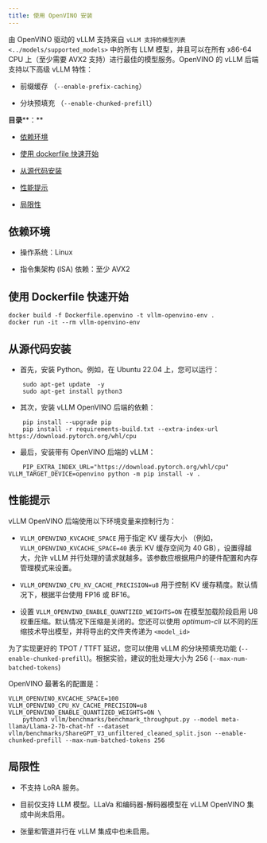 ```yaml
---
title: 使用 OpenVINO 安装
---
```



由 OpenVINO 驱动的 vLLM 支持来自 `vLLM 支持的模型列表 <../models/supported_models>` 中的所有 LLM 模型，并且可以在所有 x86-64 CPU 上（至少需要 AVX2 支持）进行最佳的模型服务。OpenVINO 的 vLLM 后端支持以下高级 vLLM 特性：


* 前缀缓存 （`--enable-prefix-caching`）

* 分块预填充 （`--enable-chunked-prefill`）


**目录****：**

* [依赖环境](#依赖环境)

* [使用 dockerfile 快速开始](#使用-dockerfile-快速开始)

* [从源代码安装](#从源代码安装)

* [性能提示](#性能提示)

* [局限性](#局限性)


## 依赖环境

* 操作系统：Linux

* 指令集架构 (ISA) 依赖：至少 AVX2


## 使用 Dockerfile 快速开始

```plain
docker build -f Dockerfile.openvino -t vllm-openvino-env .
docker run -it --rm vllm-openvino-env
```


## 从源代码安装

* 首先，安装 Python。例如，在 Ubuntu 22.04 上，您可以运行：

```plain
    sudo apt-get update  -y
    sudo apt-get install python3
```
* 其次，安装 vLLM OpenVINO 后端的依赖：

```plain
    pip install --upgrade pip
    pip install -r requirements-build.txt --extra-index-url https://download.pytorch.org/whl/cpu
```
* 最后，安装带有 OpenVINO 后端的 vLLM：

```plain
    PIP_EXTRA_INDEX_URL="https://download.pytorch.org/whl/cpu" VLLM_TARGET_DEVICE=openvino python -m pip install -v .
```


## 性能提示

vLLM OpenVINO 后端使用以下环境变量来控制行为：


* `VLLM_OPENVINO_KVCACHE_SPACE` 用于指定 KV 缓存大小 （例如，`VLLM_OPENVINO_KVCACHE_SPACE=40` 表示 KV 缓存空间为 40 GB），设置得越大，允许 vLLM 并行处理的请求就越多。该参数应根据用户的硬件配置和内存管理模式来设置。

* `VLLM_OPENVINO_CPU_KV_CACHE_PRECISION=u8` 用于控制 KV 缓存精度。默认情况下，根据平台使用 FP16 或 BF16。

* 设置 `VLLM_OPENVINO_ENABLE_QUANTIZED_WEIGHTS=ON` 在模型加载阶段启用 U8 权重压缩。默认情况下压缩是关闭的。您还可以使用 *optimum-cli* 以不同的压缩技术导出模型，并将导出的文件夹传递为  `<model_id>` 


为了实现更好的 TPOT / TTFT 延迟，您可以使用 vLLM 的分块预填充功能 (`--enable-chunked-prefill`)。根据实验，建议的批处理大小为 256 (`--max-num-batched-tokens`)


OpenVINO 最著名的配置是：

```plain
VLLM_OPENVINO_KVCACHE_SPACE=100 VLLM_OPENVINO_CPU_KV_CACHE_PRECISION=u8 VLLM_OPENVINO_ENABLE_QUANTIZED_WEIGHTS=ON \
    python3 vllm/benchmarks/benchmark_throughput.py --model meta-llama/Llama-2-7b-chat-hf --dataset vllm/benchmarks/ShareGPT_V3_unfiltered_cleaned_split.json --enable-chunked-prefill --max-num-batched-tokens 256
```


## 局限性

* 不支持 LoRA 服务。

* 目前仅支持 LLM 模型。LLaVa 和编码器-解码器模型在 vLLM OpenVINO 集成中尚未启用。

* 张量和管道并行在 vLLM 集成中也未启用。


